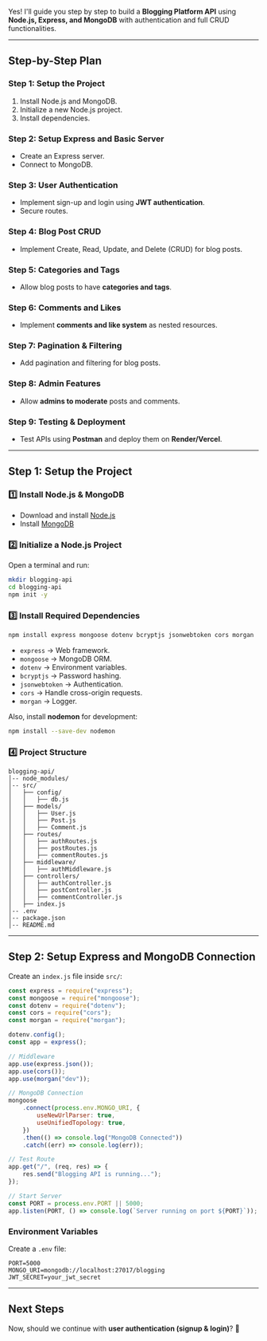 Yes! I'll guide you step by step to build a **Blogging Platform API** using **Node.js, Express, and MongoDB** with authentication and full CRUD functionalities.

---

## **Step-by-Step Plan**

### **Step 1: Setup the Project**

1. Install Node.js and MongoDB.
2. Initialize a new Node.js project.
3. Install dependencies.

### **Step 2: Setup Express and Basic Server**

-   Create an Express server.
-   Connect to MongoDB.

### **Step 3: User Authentication**

-   Implement sign-up and login using **JWT authentication**.
-   Secure routes.

### **Step 4: Blog Post CRUD**

-   Implement Create, Read, Update, and Delete (CRUD) for blog posts.

### **Step 5: Categories and Tags**

-   Allow blog posts to have **categories and tags**.

### **Step 6: Comments and Likes**

-   Implement **comments and like system** as nested resources.

### **Step 7: Pagination & Filtering**

-   Add pagination and filtering for blog posts.

### **Step 8: Admin Features**

-   Allow **admins to moderate** posts and comments.

### **Step 9: Testing & Deployment**

-   Test APIs using **Postman** and deploy them on **Render/Vercel**.

---

## **Step 1: Setup the Project**

### 1️⃣ **Install Node.js & MongoDB**

-   Download and install [Node.js](https://nodejs.org/)
-   Install [MongoDB](https://www.mongodb.com/try/download/community)

### 2️⃣ **Initialize a Node.js Project**

Open a terminal and run:

```bash
mkdir blogging-api
cd blogging-api
npm init -y
```

### 3️⃣ **Install Required Dependencies**

```bash
npm install express mongoose dotenv bcryptjs jsonwebtoken cors morgan
```

-   `express` → Web framework.
-   `mongoose` → MongoDB ORM.
-   `dotenv` → Environment variables.
-   `bcryptjs` → Password hashing.
-   `jsonwebtoken` → Authentication.
-   `cors` → Handle cross-origin requests.
-   `morgan` → Logger.

Also, install **nodemon** for development:

```bash
npm install --save-dev nodemon
```

### 4️⃣ **Project Structure**

```
blogging-api/
│-- node_modules/
│-- src/
│   ├── config/
│   │   ├── db.js
│   ├── models/
│   │   ├── User.js
│   │   ├── Post.js
│   │   ├── Comment.js
│   ├── routes/
│   │   ├── authRoutes.js
│   │   ├── postRoutes.js
│   │   ├── commentRoutes.js
│   ├── middleware/
│   │   ├── authMiddleware.js
│   ├── controllers/
│   │   ├── authController.js
│   │   ├── postController.js
│   │   ├── commentController.js
│   ├── index.js
│-- .env
│-- package.json
│-- README.md
```

---

## **Step 2: Setup Express and MongoDB Connection**

Create an `index.js` file inside `src/`:

```javascript
const express = require("express");
const mongoose = require("mongoose");
const dotenv = require("dotenv");
const cors = require("cors");
const morgan = require("morgan");

dotenv.config();
const app = express();

// Middleware
app.use(express.json());
app.use(cors());
app.use(morgan("dev"));

// MongoDB Connection
mongoose
    .connect(process.env.MONGO_URI, {
        useNewUrlParser: true,
        useUnifiedTopology: true,
    })
    .then(() => console.log("MongoDB Connected"))
    .catch((err) => console.log(err));

// Test Route
app.get("/", (req, res) => {
    res.send("Blogging API is running...");
});

// Start Server
const PORT = process.env.PORT || 5000;
app.listen(PORT, () => console.log(`Server running on port ${PORT}`));
```

### **Environment Variables**

Create a `.env` file:

```
PORT=5000
MONGO_URI=mongodb://localhost:27017/blogging
JWT_SECRET=your_jwt_secret
```

---

## **Next Steps**

Now, should we continue with **user authentication (signup & login)**? 🚀

